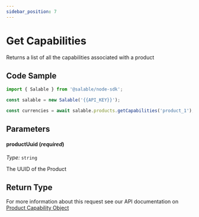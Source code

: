 ```yaml
---
sidebar_position: 7
---
```


# Get Capabilities

Returns a list of all the capabilities associated with a product

## Code Sample

```typescript
import { Salable } from '@salable/node-sdk';

const salable = new Salable('{{API_KEY}}');

const currencies = await salable.products.getCapabilities('product_1');
```

## Parameters

#### productUuid (_required_)

_Type:_ `string`

The UUID of the Product

## Return Type

For more information about this request see our API documentation on [Product Capability Object](https://docs.salable.app/api/v2#tag/Products/operation/getProductCapabilities)
